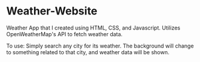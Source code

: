 # Weather-Website

Weather App that I created using HTML, CSS, and Javascript.
Utilizes OpenWeatherMap's API to fetch weather data.

To use: Simply search any city for its weather. The background will change to something related to that city, and weather data will be shown.
